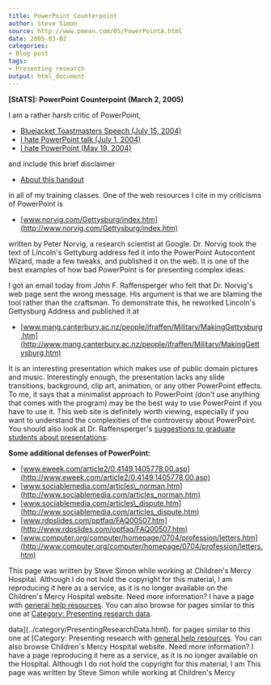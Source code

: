 ```yaml
---
title: PowerPoint Counterpoint
author: Steve Simon
source: http://www.pmean.com/05/PowerPointA.html
date: 2005-03-02
categories:
- Blog post
tags:
- Presenting research
output: html_document
---
```

**[StATS]: PowerPoint Counterpoint (March 2, 2005)**

I am a rather harsh critic of PowerPoint,

-   [Bluejacket Toastmasters Speech (July
    15, 2004)](http://www.childrensmercy.org/stats/weblog2004/powerpoint1.asp)
-   [I hate PowerPoint talk (July
    1, 2004)](http://www.childrensmercy.org/stats/weblog2004/powerpoint2.asp)
-   [I hate PowerPoint (May
    19, 2004)](http://www.childrensmercy.org/stats/weblog2004/powerpoint.asp)

and include this brief disclaimer

-   [About this handout](../training/extras/brief.htm)

in all of my training classes. One of the web resources I cite in my
criticisms of PowerPoint is

-   [www.norvig.com/Gettysburg/index.htm](http://www.norvig.com/Gettysburg/index.htm)

written by Peter Norvig, a research scientist at Google. Dr. Norvig took
the text of Lincoln\'s Gettyburg address fed it into the PowerPoint
Autocontent Wizard, made a few tweaks, and published it on the web. It
is one of the best examples of how bad PowerPoint is for presenting
complex ideas.

I got an email today from John F. Raffensperger who felt that Dr.
Norvig\'s web page sent the wrong message. His argument is that we are
blaming the tool rather than the craftsman. To demonstrate this, he
reworked Lincoln\'s Gettysburg Address and published it at

-   [www.mang.canterbury.ac.nz/people/jfraffen/Military/MakingGettysburg.htm](http://www.mang.canterbury.ac.nz/people/jfraffen/Military/MakingGettysburg.htm)

It is an interesting presentation which makes use of public domain
pictures and music. Interestingly enough, the presentation lacks any
slide transitions, background, clip art, animation, or any other
PowerPoint effects. To me, it says that a minimalist approach to
PowerPoint (don\'t use anything that comes with the program) may be the
best way to use PowerPoint if you have to use it. This web site is
definitely worth viewing, especially if you want to understand the
complexities of the controversy about PowerPoint. You should also look
at Dr. Raffensperger\'s [suggestions to graduate students about
presentations](http://www.mang.canterbury.ac.nz/people/jfraffen/WritingSuggestions_files/PresentationSuggestions.htm).

**Some additional defenses of PowerPoint:**

-   [www.eweek.com/article2/0,4149,1405778,00.asp](http://www.eweek.com/article2/0,4149,1405778,00.asp)
-   [www.sociablemedia.com/articles\_norman.htm](http://www.sociablemedia.com/articles_norman.htm)
-   [www.sociablemedia.com/articles\_dispute.htm](http://www.sociablemedia.com/articles_dispute.htm)
-   [www.rdpslides.com/pptfaq/FAQ00507.htm](http://www.rdpslides.com/pptfaq/FAQ00507.htm)
-   [www.computer.org/computer/homepage/0704/profession/letters.htm](http://www.computer.org/computer/homepage/0704/profession/letters.htm)

This page was written by Steve Simon while working at Children\'s Mercy
Hospital. Although I do not hold the copyright for this material, I am
reproducing it here as a service, as it is no longer available on the
Children\'s Mercy Hospital website. Need more information? I have a page
with [general help resources](../GeneralHelp.html). You can also browse
for pages similar to this one at [Category: Presenting research
data](../category/PresentingResearchData.html).
<!---More--->
data](../category/PresentingResearchData.html).
for pages similar to this one at [Category: Presenting research
with [general help resources](../GeneralHelp.html). You can also browse
Children\'s Mercy Hospital website. Need more information? I have a page
reproducing it here as a service, as it is no longer available on the
Hospital. Although I do not hold the copyright for this material, I am
This page was written by Steve Simon while working at Children\'s Mercy

<!---Do not use
**[StATS]: PowerPoint Counterpoint (March 2, 2005)**
This page was written by Steve Simon while working at Children\'s Mercy
Hospital. Although I do not hold the copyright for this material, I am
reproducing it here as a service, as it is no longer available on the
Children\'s Mercy Hospital website. Need more information? I have a page
with [general help resources](../GeneralHelp.html). You can also browse
for pages similar to this one at [Category: Presenting research
data](../category/PresentingResearchData.html).
--->

